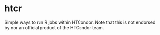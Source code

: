 # htcr
Simple ways to run R jobs within HTCondor. Note that this is not endorsed by nor an official product of the HTCondor team. 
